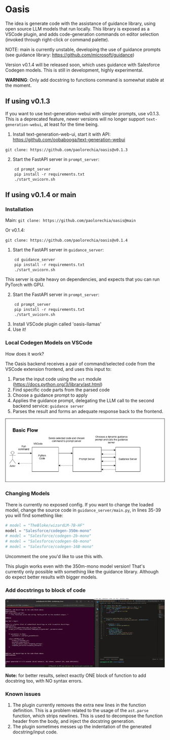 # Oasis
The idea is generate code with the assistance of guidance library, using open source LLM models that run locally.
This library is exposed as a VSCode plugin, and adds code-generation commands on editor selection (invoked through right-click or command palette).

NOTE: main is currently unstable, developing the use of guidance prompts (see guidance library: https://github.com/microsoft/guidance)

Version v0.1.4 will be released soon, which uses guidance with Salesforce Codegen models. This is still in development, highly experimental.

**WARNING**: Only add docstring to functions command is somewhat stable at the moment.

## If using v0.1.3
If you want to use text-generation-webui with simpler prompts, use v0.1.3. This is a deprecated feature, newer versions will no longer support `text-generation-webui`, at least for the time being.


1. Install text-generation-web-ui, start it with API: https://github.com/oobabooga/text-generation-webui

`git clone: https://github.com/paolorechia/oasis@v0.1.3`

2. Start the FastAPI server in `prompt_server`:
```
    cd prompt_server
    pip install -r requirements.txt
    ./start_uvicorn.sh
```

## If using v0.1.4 or main
### Installation

Main:
`git clone: https://github.com/paolorechia/oasis@main`

Or v0.1.4:

`git clone: https://github.com/paolorechia/oasis@v0.1.4`


1. Start the FastAPI server in `guidance_server`:
```
    cd guidance_server
    pip install -r requirements.txt
    ./start_uvicorn.sh
```
This server is quite heavy on dependencies, and expects that you can run PyTorch with GPU.


2. Start the FastAPI server in `prompt_server`:
```
    cd prompt_server
    pip install -r requirements.txt
    ./start_uvicorn.sh
```
3. Install VSCode plugin called 'oasis-llamas'
4. Use it!

### Local Codegen Models on VSCode
How does it work?

The Oasis backend receives a pair of command/selected code from the VSCode extension frontend, and uses this input to:

1. Parse the input code using the `ast` module (https://docs.python.org/3/library/ast.html)
2. Find specific code parts from the parsed code
3. Choose a guidance prompt to apply
4. Applies the guidance prompt, delegating the LLM call to the second backend service: `guidance server`
5. Parses the result and forms an adequate response back to the frontend.


![Flow of a command execution](/oasis_architecture.jpg?raw=true "Basic Flow")

### Changing Models
There is currently no exposed config. If you want to change the loaded model, change the source code in
`guidance_server/main.py`, in lines 35-39 you will find something like:

```python
# model = "TheBloke/wizardLM-7B-HF"
model = "Salesforce/codegen-350m-mono"
# model = "Salesforce/codegen-2b-mono"
# model = "Salesforce/codegen-6b-mono"
# model = "Salesforce/codegen-16B-mono"
```

Uncomment the one you'd like to use this with.

This plugin works even with the 350m-mono model version! That's currently only possible with something like the guidance library.
Although do expect better results with bigger models.

### Add docstrings to block of code
![Docstring demo](docstring_example.gif)

**Note:** for better results, select exactly ONE block of function to add docstring too, with NO syntax errors.


### Known issues

1. The plugin currently removes the extra new lines in the function definition. This is a problem related to the usage of the `ast.parse` function, which strips newlines. This is used to decompose the function header from the body, and inject the docstring generation.
2. The plugin sometimes messes up the indentation of the generated docstring/input code.
